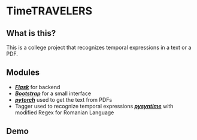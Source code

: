 # TimeTRAVELERS

## What is this?
This is a college project that recognizes temporal expressions in a text or a PDF.

## Modules
- **_[Flask](https://flask.palletsprojects.com/en/2.0.x/)_** for backend
- **_[Bootstrap](https://getbootstrap.com)_** for a small interface
- **_[pytorch](https://pytorch.org)_** used to get the text from PDFs
- Tagger used to recognize temporal expressions **_[pysyntime](https://github.com/ZhouShengsheng/pysyntime)_** with modified Regex for Romanian Language
 
## Demo
